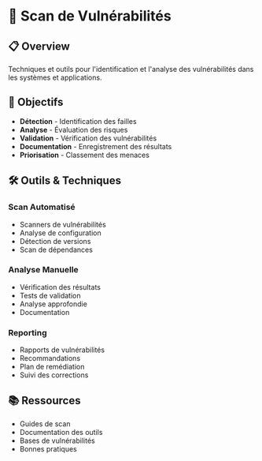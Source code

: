 # 🔎 Scan de Vulnérabilités

## 📋 Overview

Techniques et outils pour l'identification et l'analyse des vulnérabilités dans les systèmes et applications.

## 🎯 Objectifs

- **Détection** - Identification des failles
- **Analyse** - Évaluation des risques
- **Validation** - Vérification des vulnérabilités
- **Documentation** - Enregistrement des résultats
- **Priorisation** - Classement des menaces

## 🛠️ Outils & Techniques

### Scan Automatisé
- Scanners de vulnérabilités
- Analyse de configuration
- Détection de versions
- Scan de dépendances

### Analyse Manuelle
- Vérification des résultats
- Tests de validation
- Analyse approfondie
- Documentation

### Reporting
- Rapports de vulnérabilités
- Recommandations
- Plan de remédiation
- Suivi des corrections

## 📚 Ressources

- Guides de scan
- Documentation des outils
- Bases de vulnérabilités
- Bonnes pratiques 
